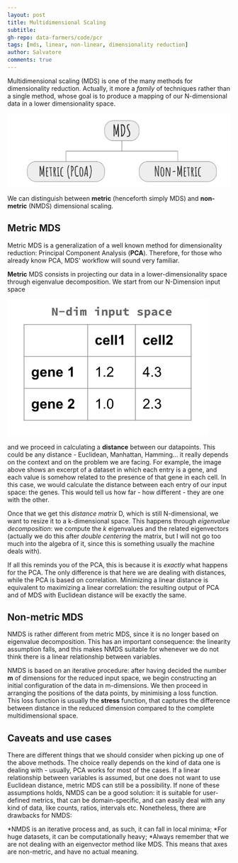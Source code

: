 ```yaml
---
layout: post
title: Multidimensional Scaling
subtitle: 
gh-repo: data-farmers/code/pcr
tags: [mds, linear, non-linear, dimensionality reduction]
author: Salvatore
comments: true
---
```


Multidimensional scaling (MDS) is one of the many methods for dimensionality reduction. Actually, it more a *family* of techniques rather than a single method, whose goal is to produce a mapping of our N-dimensional data in a lower dimensionality space.

![mds1](../img/mds/mds1.png)

We can distinguish between __metric__ (henceforth simply MDS) and __non-metric__ (NMDS) dimensional scaling.


## Metric MDS

Metric MDS is a generalization of a well known method for dimensionality reduction: Principal Component Analysis (__PCA__). Therefore, for those who already know PCA, MDS' workflow will sound very familiar. 

__Metric__ MDS consists in projecting our data in a lower-dimensionality space through eigenvalue decomposition. We start from our N-Dimension input space

![mds2](../img/mds/mds2.png)

and we proceed in calculating a __distance__ between our datapoints. This could be any distance - Euclidean, Manhattan, Hamming... it really depends on the context and on the problem we are facing. For example, the image above shows an excerpt of a dataset in which each entry is a gene, and each value is somehow related to the presence of that gene in each cell. In this case, we would calculate the distance between each entry of our input space: the genes. This would tell us how far - how different - they are one with the other.

Once that we get this _distance matrix_ D, which is still N-dimensional, we want to resize it to a k-dimensional space. This happens through _eigenvalue decomposition_: we compute the _k_ eigenvalues and the related eigenvectors (actually we do this after _double centering_ the matrix, but I will not go too much into the algebra of it, since this is something usually the machine deals with).

If all this reminds you of the PCA, this is because it is _exactly_ what happens for the PCA. The only difference is that here we are dealing with distances, while the PCA is based on correlation. Minimizing a linear distance is equivalent to maximizing a linear correlation: the resulting output of PCA and of MDS with Euclidean distance will be exactly the same.

## Non-metric MDS

NMDS is rather different from metric MDS, since it is no longer based on eigenvalue decomposition. This has an important consequence: the linearity assumption falls, and this makes NMDS suitable for whenever we do not think there is a linear relationship between variables.

NMDS is based on an iterative procedure: after having decided the number __m__ of dimensions for the reduced input space, we begin constructing an initial configuration of the data in m-dimensions. We then proceed in arranging the positions of the data points, by minimising a loss function. This loss function is usually the __stress__ function, that captures the difference between distance in the reduced dimension compared to the complete multidimensional space.


## Caveats and use cases

There are different things that we should consider when picking up one of the above methods. The choice really depends on the kind of data one is dealing with - usually, PCA works for most of the cases. If a linear relationship between variables is assumed, but one does not want to use Euclidean distance, metric MDS can still be a possibility. If none of these assumptions holds, NMDS can be a good solution: it is suitable for user-defined metrics, that can be domain-specific, and can easily deal with any kind of data, like counts, ratios, intervals etc. Nonetheless, there are drawbacks for NMDS:

*NMDS is an iterative process and, as such, it can fall in local minima;
*For huge datasets, it can be computationally heavy;
*Always remember that we are not dealing with an eigenvector method like MDS. This means that axes are non-metric, and have no actual meaning.